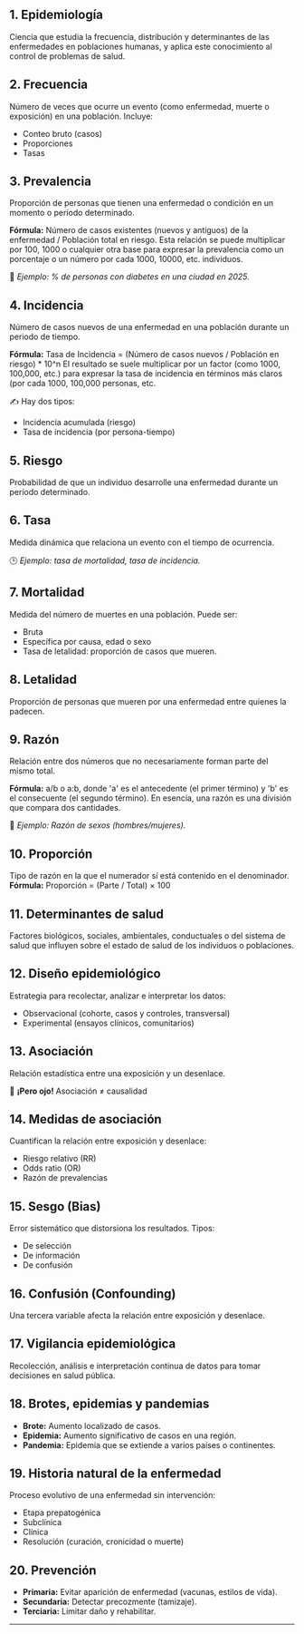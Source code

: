 

## 1. Epidemiología
Ciencia que estudia la frecuencia, distribución y determinantes de las enfermedades en poblaciones humanas, y aplica este conocimiento al control de problemas de salud.

## 2. Frecuencia
Número de veces que ocurre un evento (como enfermedad, muerte o exposición) en una población. Incluye:
- Conteo bruto (casos)
- Proporciones
- Tasas

## 3. Prevalencia
Proporción de personas que tienen una enfermedad o condición en un momento o período determinado.

**Fórmula:**
Número de casos existentes (nuevos y antiguos) de la enfermedad / Población total en riesgo. Esta relación se puede multiplicar por 100, 1000 o cualquier otra base para expresar la prevalencia como un porcentaje o un número por cada 1000, 10000, etc. individuos.

📍 *Ejemplo: % de personas con diabetes en una ciudad en 2025.*

## 4. Incidencia
Número de casos nuevos de una enfermedad en una población durante un periodo de tiempo.

**Fórmula:**
Tasa de Incidencia = (Número de casos nuevos / Población en riesgo) * 10^n El resultado se suele multiplicar por un factor (como 1000, 100,000, etc.) para expresar la tasa de incidencia en términos más claros (por cada 1000, 100,000 personas, etc.

✍️ Hay dos tipos:
- Incidencia acumulada (riesgo)
- Tasa de incidencia (por persona-tiempo)

## 5. Riesgo
Probabilidad de que un individuo desarrolle una enfermedad durante un período determinado.

## 6. Tasa
Medida dinámica que relaciona un evento con el tiempo de ocurrencia.

🕒 *Ejemplo: tasa de mortalidad, tasa de incidencia.*

## 7. Mortalidad
Medida del número de muertes en una población. Puede ser:
- Bruta
- Específica por causa, edad o sexo
- Tasa de letalidad: proporción de casos que mueren.

## 8. Letalidad
Proporción de personas que mueren por una enfermedad entre quienes la padecen.

## 9. Razón
Relación entre dos números que no necesariamente forman parte del mismo total.

**Fórmula:**
a/b o a:b, donde 'a' es el antecedente (el primer término) y 'b' es el consecuente (el segundo término). En esencia, una razón es una división que compara dos cantidades. 

📌 *Ejemplo: Razón de sexos (hombres/mujeres).*
## 10. Proporción
Tipo de razón en la que el numerador sí está contenido en el denominador.
**Fórmula:**
Proporción = (Parte / Total) × 100

## 11. Determinantes de salud
Factores biológicos, sociales, ambientales, conductuales o del sistema de salud que influyen sobre el estado de salud de los individuos o poblaciones.

## 12. Diseño epidemiológico
Estrategia para recolectar, analizar e interpretar los datos:
- Observacional (cohorte, casos y controles, transversal)
- Experimental (ensayos clínicos, comunitarios)

## 13. Asociación
Relación estadística entre una exposición y un desenlace.

👀 **¡Pero ojo!** Asociación ≠ causalidad

## 14. Medidas de asociación
Cuantifican la relación entre exposición y desenlace:
- Riesgo relativo (RR)
- Odds ratio (OR)
- Razón de prevalencias

## 15. Sesgo (Bias)
Error sistemático que distorsiona los resultados. Tipos:
- De selección
- De información
- De confusión

## 16. Confusión (Confounding)
Una tercera variable afecta la relación entre exposición y desenlace.

## 17. Vigilancia epidemiológica
Recolección, análisis e interpretación continua de datos para tomar decisiones en salud pública.

## 18. Brotes, epidemias y pandemias
- **Brote:** Aumento localizado de casos.
- **Epidemia:** Aumento significativo de casos en una región.
- **Pandemia:** Epidemia que se extiende a varios países o continentes.

## 19. Historia natural de la enfermedad
Proceso evolutivo de una enfermedad sin intervención:
- Etapa prepatogénica
- Subclínica
- Clínica
- Resolución (curación, cronicidad o muerte)

## 20. Prevención
- **Primaria:** Evitar aparición de enfermedad (vacunas, estilos de vida).
- **Secundaria:** Detectar precozmente (tamizaje).
- **Terciaria:** Limitar daño y rehabilitar.

---
